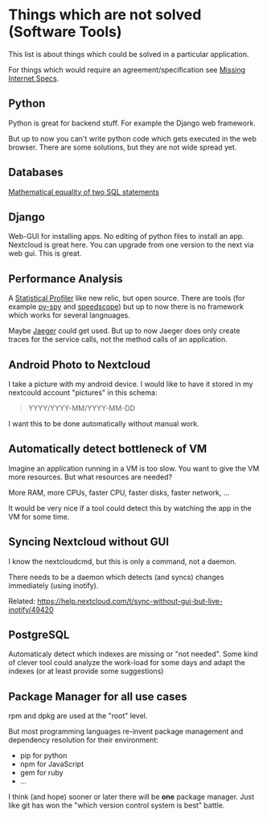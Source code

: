 Things which are not solved (Software Tools)
============================================

This list is about things which could be solved in a particular
application.

For things which would require an agreement/specification see [Missing
Internet Specs](https://github.com/guettli/missing-internet-specs).

Python
------

Python is great for backend stuff. For example the Django web framework.

But up to now you can't write python code which gets executed in the web
browser. There are some solutions, but they are not wide spread yet.

Databases
---------

[Mathematical equality of two SQL
statements](https://dba.stackexchange.com/questions/96865/mathematical-equality-of-two-sql-statements)

Django
------

Web-GUI for installing apps. No editing of python files to install an
app. Nextcloud is great here. You can upgrade from one version to the
next via web gui. This is great.

Performance Analysis
--------------------

A [Statistical Profiler](https://en.wikipedia.org/wiki/Profiling_(computer_programming)#Statistical_profilers) like new relic, but open source.
There are tools (for example [py-spy](https://github.com/benfred/py-spy) and [speedscope](https://github.com/jlfwong/speedscope)) but up to now there is no framework which works for several langnuages.

Maybe [Jaeger](https://github.com/jaegertracing/jaeger) could get used. But up to now Jaeger does only create traces for the service calls, not the method calls of an application.

Android Photo to Nextcloud
--------------------------

I take a picture with my android device. I would like to have it stored
in my nextcould account "pictures" in this schema:

> YYYY/YYYY-MM/YYYY-MM-DD

I want this to be done automatically without manual work.

Automatically detect bottleneck of VM
-------------------------------------

Imagine an application running in a VM is too slow. You want to give the
VM more resources. But what resources are needed?

More RAM, more CPUs, faster CPU, faster disks, faster network, ...

It would be very nice if a tool could detect this by watching the app in
the VM for some time.

Syncing Nextcloud without GUI
-----------------------------

I know the nextcloudcmd, but this is only a command, not a daemon.

There needs to be a daemon which detects (and syncs) changes immediately
(using inotify).

Related:
<https://help.nextcloud.com/t/sync-without-gui-but-live-inotify/49420>

PostgreSQL
----------

Automaticaly detect which indexes are missing or "not needed". Some kind
of clever tool could analyze the work-load for some days and adapt the
indexes (or at least provide some suggestions)

Package Manager for all use cases
---------------------------------

rpm and dpkg are used at the "root" level.

But most programming languages re-invent package management and
dependency resolution for their environment:

-   pip for python
-   npm for JavaScript
-   gem for ruby
-   ...

I think (and hope) sooner or later there will be **one** package
manager. Just like git has won the "which version control system is
best" battle.
